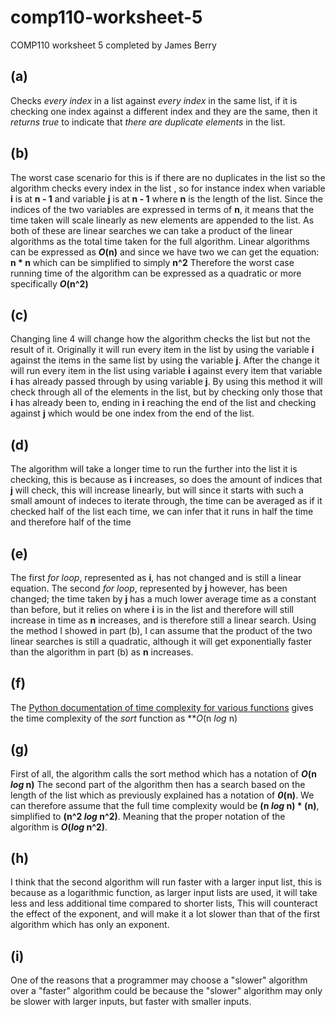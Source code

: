 # comp110-worksheet-5
COMP110 worksheet 5 completed by James Berry

## (a)
Checks _every index_ in a list against _every index_ in the same list,
if it is checking one index against a different index and they are the same,
then it _returns true_ to indicate that _there are duplicate elements_ in the list.

## (b)
The worst case scenario for this is if there are no duplicates in the list so the algorithm checks every index in the list , so for instance index when variable **i** is at **n - 1** and variable **j** is at **n - 1** where **n** is the length of the list. Since the indices of the two variables are expressed in terms of **n**, it means that the time taken will scale linearly as new elements are appended to the list. As both of these are linear searches we can take a product of the linear algorithms as the total time taken for the full algorithm. Linear algorithms can be expressed as **_O_(n)** and since we have two we can get the equation: **n * n** which can be simplified to simply **n^2**
Therefore the worst case running time of the algorithm can be expressed as a quadratic or more specifically **_O_(n^2)**

## (c)
Changing line 4 will change how the algorithm checks the list but not the result of it.
Originally it will run every item in the list by using the variable **i** against the items in the same list by using the variable **j**.
After the change it will run every item in the list using variable **i** against every item that variable **i** has already passed through by using variable **j**. By using this method it will check through all of the elements in the list, but by checking only those that **i** has already been to, ending in **i** reaching the end of the list and checking against **j** which would be one index from the end of the list.

## (d)
The algorithm will take a longer time to run the further into the list it is checking, this is because as **i** increases, so does the amount of indices that **j** will check, this will increase linearly, but will since it starts with such a small amount of indeces to iterate through, the time can be averaged as if it checked half of the list each time, we can infer that it runs in half the time and therefore half of the time

## (e)
The first _for loop_, represented as **i**, has not changed and is still a linear equation. The second _for loop_, represented by **j** however, has been changed; the time taken by **j** has a much lower average time as a constant than before, but it relies on where **i** is in the list and therefore will still increase in time as **n** increases, and is therefore still a linear search. Using the method I showed in part (b), I can assume that the product of the two linear searches is still a quadratic, although it will get exponentially faster than the algorithm in part (b) as **n** increases.

## (f)
The [Python documentation of time complexity for various functions](https://wiki.python.org/moin/TimeComplexity) gives the time complexity of the _sort_ function as **_O_(n _log_ n)

## (g)
First of all, the algorithm calls the sort method which has a notation of **_O_(n _log_ n)**
The second part of the algorithm then has a search based on the length of the list which as previously explained has a notation of **_0_(n)**.
We can therefore assume that the full time complexity would be **(n _log_ n) * (n)**, simplified to **(n^2 _log_ n^2)**. Meaning that the proper notation of the algorithm is **_O_(_log_ n^2)**.

## (h)
I think that the second algorithm will run faster with a larger input list, this is because as a logarithmic function, as larger input lists are used, it will take less and less additional time compared to shorter lists, This will counteract the effect of the exponent, and will make it a lot slower than that of the first algorithm which has only an exponent.

## (i)
One of the reasons that a programmer may choose a "slower" algorithm over a "faster" algorithm could be because the "slower" algorithm may only be slower with larger inputs, but faster with smaller inputs.
